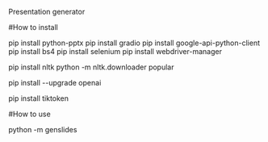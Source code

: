 Presentation generator

#How to install

pip install python-pptx
pip install gradio
pip install google-api-python-client
pip install bs4
pip install selenium 
pip install webdriver-manager

pip install nltk
python -m nltk.downloader popular

pip install --upgrade openai

pip install tiktoken

#How to use

python -m genslides
